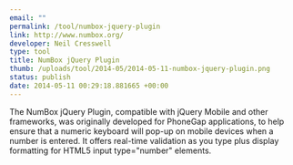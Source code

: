 ```yaml
--- 
email: ""
permalink: /tool/numbox-jquery-plugin
link: http://www.numbox.org/
developer: Neil Cresswell
type: tool
title: NumBox jQuery Plugin
thumb: /uploads/tool/2014-05/2014-05-11-numbox-jquery-plugin.png
status: publish
date: 2014-05-11 00:29:18.881665 +00:00
---
```


The NumBox jQuery Plugin, compatible with jQuery Mobile and other frameworks, was originally developed for PhoneGap applications, to help ensure that a numeric keyboard will pop-up on mobile devices when a number is entered. It offers real-time validation as you type plus display formatting for HTML5 input type="number" elements.
